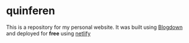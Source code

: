 # quinferen
This is a repository for my personal website.  It was built using [Blogdown](https://bookdown.org/yihui/blogdown/) and deployed for **free** using [netlify](https://www.netlify.com)
